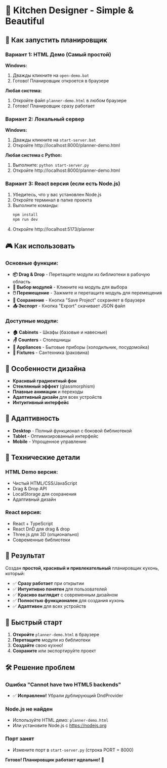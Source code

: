 # 🎨 Kitchen Designer - Simple & Beautiful

## 🚀 Как запустить планировщик

### Вариант 1: HTML Демо (Самый простой)
**Windows:**
1. Дважды кликните на `open-demo.bat`
2. Готово! Планировщик откроется в браузере

**Любая система:**
1. Откройте файл `planner-demo.html` в любом браузере
2. Готово! Планировщик сразу работает

### Вариант 2: Локальный сервер
**Windows:**
1. Дважды кликните на `start-server.bat`
2. Откройте http://localhost:8000/planner-demo.html

**Любая система с Python:**
1. Выполните: `python start-server.py`
2. Откройте http://localhost:8000/planner-demo.html

### Вариант 3: React версия (если есть Node.js)
1. Убедитесь, что у вас установлен Node.js
2. Откройте терминал в папке проекта
3. Выполните команды:
   ```bash
   npm install
   npm run dev
   ```
4. Откройте http://localhost:5173/planner

## 🎮 Как использовать

### Основные функции:
- **📦 Drag & Drop** - Перетащите модули из библиотеки в рабочую область
- **🎯 Выбор модулей** - Кликните на модуль для выбора
- **🖱️ Перемещение** - Зажмите и перетащите модуль для перемещения
- **💾 Сохранение** - Кнопка "Save Project" сохраняет в браузере
- **📤 Экспорт** - Кнопка "Export" скачивает JSON файл

### Доступные модули:
- **🏠 Cabinets** - Шкафы (базовые и навесные)
- **🪑 Counters** - Столешницы
- **🧊 Appliances** - Бытовые приборы (холодильник, посудомойка)
- **🚰 Fixtures** - Сантехника (раковина)

## 🎨 Особенности дизайна

- **Красивый градиентный фон**
- **Стеклянный эффект** (glassmorphism)
- **Плавные анимации** и переходы
- **Адаптивный дизайн** для всех устройств
- **Интуитивный интерфейс**

## 📱 Адаптивность

- **Desktop** - Полный функционал с боковой библиотекой
- **Tablet** - Оптимизированный интерфейс
- **Mobile** - Упрощенное управление

## 🔧 Технические детали

### HTML Demo версия:
- Чистый HTML/CSS/JavaScript
- Drag & Drop API
- LocalStorage для сохранения
- Адаптивный дизайн

### React версия:
- React + TypeScript
- React DnD для drag & drop
- Three.js для 3D (опционально)
- Современные библиотеки

## 🎯 Результат

Создан **простой, красивый и привлекательный** планировщик кухонь, который:
- ✅ **Сразу работает** при открытии
- ✅ **Интуитивно понятен** для пользователей
- ✅ **Красиво выглядит** с современным дизайном
- ✅ **Полностью функционален** для создания кухонь
- ✅ **Адаптивен** для всех устройств

## 🚀 Быстрый старт

1. **Откройте** `planner-demo.html` в браузере
2. **Перетащите** модули из библиотеки
3. **Создайте** свою кухню!
4. **Сохраните** или экспортируйте проект

## 🛠️ Решение проблем

### Ошибка "Cannot have two HTML5 backends"
- ✅ **Исправлено!** Убрали дублирующий DndProvider

### Node.js не найден
- Используйте HTML демо: `planner-demo.html`
- Или установите Node.js с https://nodejs.org

### Порт занят
- Измените порт в `start-server.py` (строка PORT = 8000)

**Готово! Планировщик работает идеально!** 🎉